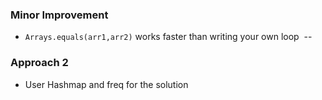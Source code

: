 ### Minor Improvement
- `Arrays.equals(arr1,arr2)` works faster than writing your own loop
​
--
### Approach 2
- User Hashmap and freq for the solution